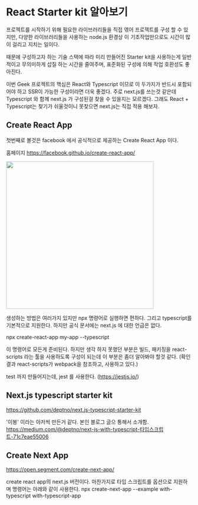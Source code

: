 React Starter kit 알아보기
==================
프로젝트를 시작하기 위해 필요한 라이브러리들을 직접 엮어 프로젝트를 구성 할 수 있지만, 다양한 라이브러리들을 사용하는 node.js 환경상 이 기초작업만으로도 시간이
많이 걸리고 지치는 일이다.

때문에 구성하고자 하는 기술 스택에 따라 미리 만들어진 Starter kit을 사용하는게 일반적이고 무의미하게 삽질 하는 시간을 줄여주며, 표준화된 구성에 의해 작업
호환성도 좋아진다.

이번 Geek 프로젝트의 핵심은 React와 Typescript 이므로 이 두가지가 반드시 포함되어야 하고 SSR이 가능한 구성이라면 더욱 좋겠다. 주로 next.js를 쓰는것 같은데
Typescript 와 함께 next.js 가 구성된걸 찾을 수 있을지는 모르겠다. 그래도 React + Typescript는 찾기가 쉬울것이니 못찾으면 next.js는 직접 적용 해보자.

## Create React App
첫번째로 볼것은 facebook 에서 공식적으로 제공하는 Create React App 이다.

홈페이지 https://facebook.github.io/create-react-app/

<img height="400px" src="https://camo.githubusercontent.com/29765c4a32f03bd01d44edef1cd674225e3c906b/68747470733a2f2f63646e2e7261776769742e636f6d2f66616365626f6f6b2f6372656174652d72656163742d6170702f323762343261632f73637265656e636173742e737667"></img>

생성하는 방법은 여러가지 있지만 npx 명령어로 실행하면 편하다. 그리고 typescript를 기본적으로 지원한다. 하지만 공식 문서에는 next.js 에 대한 언급은 없다.

npx create-react-app my-app --typescript

이 명령어로 모든게 준비된다. 하지만 생각 하지 못했던 부분은 빌드, 패키징을 react-scripts 라는 툴을 사용하도록 구성이 되는데 이 부분은 좀더 알아봐야 할것 같다. (확인 결과 react-scripts가 webpack을 참조하고, 사용하고 있다.)

test 까지 만들어지는데, jest 를 사용한다. (https://jestjs.io/)

## Next.js typescript starter kit

https://github.com/deptno/next.js-typescript-starter-kit

'이봉' 이라는 아저씩 만든거 같다. 본인 블로그 글으 통해서 소개함.
https://medium.com/@deptno/next-js-with-typescript-타입스크립트-71c7eae55006

## Create Next App

https://open.segment.com/create-next-app/

create react app의 next.js 버전이다.
마찬가지로 타입 스크립트를 옵션으로 지원하며 명령어는 아래와 같이 사용한다.
npx create-next-app --example with-typescript with-typescript-app

